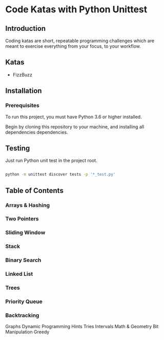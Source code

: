 # Code Katas with Python Unittest

## Introduction

Coding katas are short, repeatable programming challenges which are meant to exercise everything from your focus, to your workflow.

## Katas

- FizzBuzz

## Installation

### Prerequisites

To run this project, you must have Python 3.6 or higher installed.

Begin by cloning this repository to your machine, and installing all dependencies dependencies.


## Testing

Just run Python unit test in the project root.

```bash

python -m unittest discover tests -p '*_test.py'
```


## Table of Contents
### Arrays & Hashing
### Two Pointers
### Sliding Window
### Stack
### Binary Search
### Linked List
### Trees
### Priority Queue
### Backtracking
Graphs
Dynamic Programming
Hints
Tries
Intervals
Math & Geometry
Bit Manipulation
Greedy
